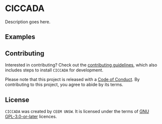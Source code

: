 # CICCADA

Description goes here.

## Examples

## Contributing

Interested in contributing? Check out the [contributing guidelines](CONTRIBUTING.md), which also includes steps to install `CICCADA` for development.

Please note that this project is released with a [Code of Conduct](CONDUCT.md). By contributing to this project, you agree to abide by its terms.

## License

`CICCADA` was created by `CEEM UNSW`. It is licensed under the terms of [GNU GPL-3.0-or-later](LICENSE) licences.

